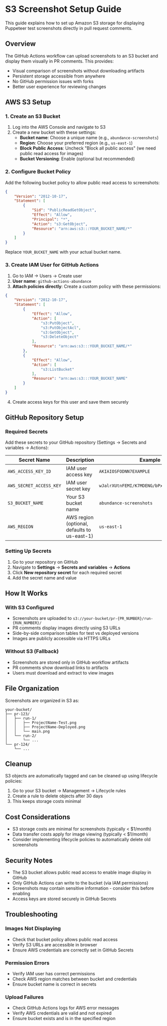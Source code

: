 # S3 Screenshot Setup Guide

This guide explains how to set up Amazon S3 storage for displaying Puppeteer test screenshots directly in pull request comments.

## Overview

The GitHub Actions workflow can upload screenshots to an S3 bucket and display them visually in PR comments. This provides:
- Visual comparison of screenshots without downloading artifacts
- Persistent storage accessible from anywhere
- No GitHub permission issues with forks
- Better user experience for reviewing changes

## AWS S3 Setup

### 1. Create an S3 Bucket

1. Log into the AWS Console and navigate to S3
2. Create a new bucket with these settings:
   - **Bucket name**: Choose a unique name (e.g., `abundance-screenshots`)
   - **Region**: Choose your preferred region (e.g., `us-east-1`)
   - **Block Public Access**: Uncheck "Block all public access" (we need public read access for images)
   - **Bucket Versioning**: Enable (optional but recommended)

### 2. Configure Bucket Policy

Add the following bucket policy to allow public read access to screenshots:

```json
{
    "Version": "2012-10-17",
    "Statement": [
        {
            "Sid": "PublicReadGetObject",
            "Effect": "Allow",
            "Principal": "*",
            "Action": "s3:GetObject",
            "Resource": "arn:aws:s3:::YOUR_BUCKET_NAME/*"
        }
    ]
}
```

Replace `YOUR_BUCKET_NAME` with your actual bucket name.

### 3. Create IAM User for GitHub Actions

1. Go to IAM → Users → Create user
2. **User name**: `github-actions-abundance`
3. **Attach policies directly**: Create a custom policy with these permissions:

```json
{
    "Version": "2012-10-17",
    "Statement": [
        {
            "Effect": "Allow",
            "Action": [
                "s3:PutObject",
                "s3:PutObjectAcl",
                "s3:GetObject",
                "s3:DeleteObject"
            ],
            "Resource": "arn:aws:s3:::YOUR_BUCKET_NAME/*"
        },
        {
            "Effect": "Allow",
            "Action": [
                "s3:ListBucket"
            ],
            "Resource": "arn:aws:s3:::YOUR_BUCKET_NAME"
        }
    ]
}
```

4. Create access keys for this user and save them securely

## GitHub Repository Setup

### Required Secrets

Add these secrets to your GitHub repository (Settings → Secrets and variables → Actions):

| Secret Name | Description | Example |
|-------------|-------------|---------|
| `AWS_ACCESS_KEY_ID` | IAM user access key | `AKIAIOSFODNN7EXAMPLE` |
| `AWS_SECRET_ACCESS_KEY` | IAM user secret key | `wJalrXUtnFEMI/K7MDENG/bPxRfiCYEXAMPLEKEY` |
| `S3_BUCKET_NAME` | Your S3 bucket name | `abundance-screenshots` |
| `AWS_REGION` | AWS region (optional, defaults to us-east-1) | `us-east-1` |

### Setting Up Secrets

1. Go to your repository on GitHub
2. Navigate to **Settings** → **Secrets and variables** → **Actions**
3. Click **New repository secret** for each required secret
4. Add the secret name and value

## How It Works

### With S3 Configured
- Screenshots are uploaded to `s3://your-bucket/pr-{PR_NUMBER}/run-{RUN_NUMBER}/`
- PR comments display images directly using S3 URLs
- Side-by-side comparison tables for test vs deployed versions
- Images are publicly accessible via HTTPS URLs

### Without S3 (Fallback)
- Screenshots are stored only in GitHub workflow artifacts
- PR comments show download links to artifacts
- Users must download and extract to view images

## File Organization

Screenshots are organized in S3 as:
```
your-bucket/
├── pr-123/
│   ├── run-1/
│   │   ├── ProjectName-Test.png
│   │   ├── ProjectName-Deployed.png
│   │   └── main.png
│   └── run-2/
│       └── ...
└── pr-124/
    └── ...
```

## Cleanup

S3 objects are automatically tagged and can be cleaned up using lifecycle policies:

1. Go to your S3 bucket → Management → Lifecycle rules
2. Create a rule to delete objects after 30 days
3. This keeps storage costs minimal

## Cost Considerations

- S3 storage costs are minimal for screenshots (typically < $1/month)
- Data transfer costs apply for image viewing (typically < $1/month)
- Consider implementing lifecycle policies to automatically delete old screenshots

## Security Notes

- The S3 bucket allows public read access to enable image display in GitHub
- Only GitHub Actions can write to the bucket (via IAM permissions)
- Screenshots may contain sensitive information - consider this before enabling
- Access keys are stored securely in GitHub Secrets

## Troubleshooting

### Images Not Displaying
- Check that bucket policy allows public read access
- Verify S3 URLs are accessible in browser
- Ensure AWS credentials are correctly set in GitHub Secrets

### Permission Errors
- Verify IAM user has correct permissions
- Check AWS region matches between bucket and credentials
- Ensure bucket name is correct in secrets

### Upload Failures
- Check GitHub Actions logs for AWS error messages
- Verify AWS credentials are valid and not expired
- Ensure bucket exists and is in the specified region